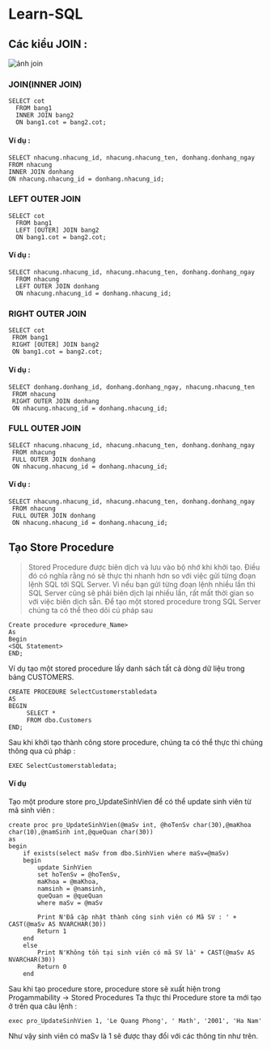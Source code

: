 # Learn-SQL
## Các kiểu JOIN :
![ảnh join](https://xuanthulab.net/photo/sql-joins-4213.jpg)
### JOIN(INNER JOIN)
```
SELECT cot
  FROM bang1
  INNER JOIN bang2
  ON bang1.cot = bang2.cot;
```
#### Ví dụ :
```
SELECT nhacung.nhacung_id, nhacung.nhacung_ten, donhang.donhang_ngay
FROM nhacung
INNER JOIN donhang
ON nhacung.nhacung_id = donhang.nhacung_id;
```

### LEFT OUTER JOIN
```
SELECT cot
  FROM bang1
  LEFT [OUTER] JOIN bang2
  ON bang1.cot = bang2.cot;
```
#### Ví dụ : 
```
SELECT nhacung.nhacung_id, nhacung.nhacung_ten, donhang.donhang_ngay
  FROM nhacung
  LEFT OUTER JOIN donhang
  ON nhacung.nhacung_id = donhang.nhacung_id;
  ```
### RIGHT OUTER JOIN
```
SELECT cot
 FROM bang1
 RIGHT [OUTER] JOIN bang2
 ON bang1.cot = bang2.cot;
```
#### Ví dụ :
```
SELECT donhang.donhang_id, donhang.donhang_ngay, nhacung.nhacung_ten
 FROM nhacung
 RIGHT OUTER JOIN donhang
 ON nhacung.nhacung_id = donhang.nhacung_id;
```

### FULL OUTER JOIN
```
SELECT nhacung.nhacung_id, nhacung.nhacung_ten, donhang.donhang_ngay
 FROM nhacung
 FULL OUTER JOIN donhang
 ON nhacung.nhacung_id = donhang.nhacung_id;
```
#### Ví dụ : 
```
SELECT nhacung.nhacung_id, nhacung.nhacung_ten, donhang.donhang_ngay
 FROM nhacung
 FULL OUTER JOIN donhang
 ON nhacung.nhacung_id = donhang.nhacung_id;
 ```
 
## Tạo Store Procedure 
> Stored Procedure được biên dịch và lưu vào bộ nhớ khi khởi tạo. Điều đó có nghĩa rằng nó sẽ thực thi nhanh hơn so với việc gửi từng đoạn lệnh SQL tới SQL Server. Vì nếu bạn gửi từng đoạn lệnh nhiều lần thì SQL Server cũng sẽ phải biên dịch lại nhiều lần, rất mất thời gian so với việc biên dịch sẵn.
Để tạo một stored procedure trong SQL Server chúng ta có thể theo dõi cú pháp sau
```
Create procedure <procedure_Name> 
As 
Begin 
<SQL Statement> 
END;
```
Ví dụ tạo một stored procedure lấy danh sách tất cả dòng dữ liệu trong bảng CUSTOMERS.
```
CREATE PROCEDURE SelectCustomerstabledata 
AS 
BEGIN
     SELECT * 
     FROM dbo.Customers 
END;
```
Sau khi khởi tạo thành công store procedure, chúng ta có thể thực thi chúng thông qua cú pháp :
```
EXEC SelectCustomerstabledata;
```
#### Ví dụ
Tạo một produre store pro_UpdateSinhVien để có thể update sinh viên từ mã sinh viên : 
```
create proc pro_UpdateSinhVien(@maSv int, @hoTenSv char(30),@maKhoa char(10),@namSinh int,@queQuan char(30))
as
begin
	if exists(select maSv from dbo.SinhVien where maSv=@maSv)
	begin 
		update SinhVien
		set hoTenSv = @hoTenSv,
		maKhoa = @maKhoa,
		namsinh = @namsinh,
		queQuan = @queQuan
		where maSv = @maSv

		Print N'Đã cập nhật thành công sinh viên có Mã SV : ' + CAST(@maSv AS NVARCHAR(30))
		Return 1
	end
	else 
		Print N'Không tồn tại sinh viên có mã SV là' + CAST(@maSv AS NVARCHAR(30))
		Return 0
	end
```
Sau khi tạo procedure store, procedure store sẽ xuất hiện trong Progammability -> Stored Procedures
Ta thực thi Procedure store ta mới tạo ở trên qua câu lệnh : 
```
exec pro_UpdateSinhVien 1, 'Le Quang Phong', ' Math', '2001', 'Ha Nam'
```
Như vậy sinh viên có maSv là 1 sẽ được thay đổi với các thông tin như trên.
